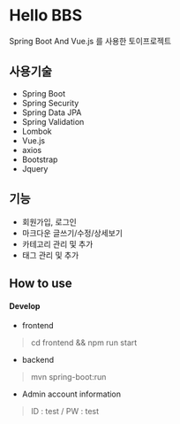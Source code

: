 # Hello BBS

Spring Boot And Vue.js 를 사용한 토이프로젝트

## 사용기술
- Spring Boot
- Spring Security
- Spring Data JPA
- Spring Validation
- Lombok
- Vue.js
- axios
- Bootstrap
- Jquery
 
## 기능
- 회원가입, 로그인
- 마크다운 글쓰기/수정/상세보기
- 카테고리 관리 및 추가
- 태그 관리 및 추가


## How to use
#### Develop
- frontend
> cd frontend && npm run start

- backend
> mvn spring-boot:run

- Admin account information
> ID : test / PW : test